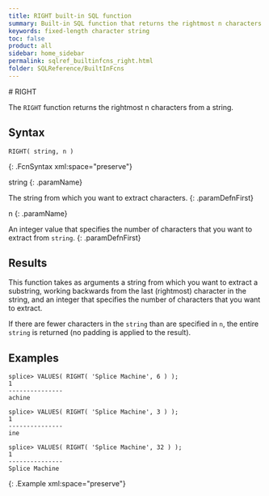 ```yaml
---
title: RIGHT built-in SQL function
summary: Built-in SQL function that returns the rightmost n characters from a string.
keywords: fixed-length character string
toc: false
product: all
sidebar: home_sidebar
permalink: sqlref_builtinfcns_right.html
folder: SQLReference/BuiltInFcns
---
```

<section>
<div class="TopicContent" data-swiftype-index="true" markdown="1">
# RIGHT

The `RIGHT` function returns the rightmost n characters from a string.

## Syntax

```
RIGHT( string, n )
```
{: .FcnSyntax xml:space="preserve"}

<div class="paramList" markdown="1">
string
{: .paramName}

The string from which you want to extract characters.
{: .paramDefnFirst}

n
{: .paramName}

An integer value that specifies the number of characters that you want to extract from `string`.
{: .paramDefnFirst}
</div>

## Results

This function takes as arguments a string from which you want to extract a substring, working backwards from the last (rightmost) character in the string, and an integer that specifies the number of characters that you want to extract.

If there are fewer characters in the `string` than are specified in `n`, the entire `string` is returned (no padding is applied to the result).

## Examples

```
splice> VALUES( RIGHT( 'Splice Machine', 6 ) );
1
---------------
achine

splice> VALUES( RIGHT( 'Splice Machine', 3 ) );
1
---------------
ine

splice> VALUES( RIGHT( 'Splice Machine', 32 ) );
1
---------------
Splice Machine
```
{: .Example xml:space="preserve"}


</div>
</section>
